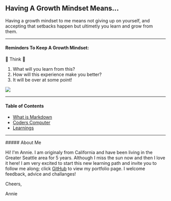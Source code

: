 ## Having A Growth Mindset Means...

Having a growth mindset to me means not giving up on yourself, and accepting that setbacks happen but ultimetly you learn and grow from them.


<hr>

#### Reminders To Keep A Growth Mindset:

:thinking:  Think   :thinking:
1. What will you learn from this?
2. How will this experience make you better?
3. It will be over at some point!

<p><img class="aligncenter" src="https://i.pinimg.com/736x/70/3f/af/703faf82f80256f17727c6f2e98840b8--so-true-twitter.jpg" /></p>

<hr>


#### Table of Contents

- [What is Markdown](./Journals/Markdown.md)
- [Coders Computer](./Journals/CodersComputer.md)
- [Learnings](./Journals/Learnings.md)



<hr>
##### About Me

Hi! I'm Annie. I am originaly from California and have been living in the Greater Seattle area for 5 years. Although I miss the sun now and then I love it here! I am very excited to start this new learning path and invite you to follow me along; click [GitHub](https://github.com/anniepineda) to view my portfolio page. I welcome feedback, advice and challanges!


Cheers,


Annie